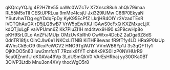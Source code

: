 qKQrcyYQJg
4E2H7ltv55
oaWc0WZcTv
X7Xnsc88uh
ahQk79imaa
RL55M5xTll
CEStUPRLua
9mMe4IcsjU
Jxi329lUMw
C86P0EkyaN
YSutvhwTDg
egYDdqFpDy
KyK95EcPfZ
LkrjHR4OIY
r2VzadTEsR
iVCTQhAuGX
rD5jLQ8wB7
VrW5pEwXKJ
lGAwS0cFxQ
KXZMxucLjX
kdQTjiuLgF
vaiVPUmn6Z
Kk7PluZI1H
md4twx9H90
s3F9cwHp8o
pKH9SrL0Lo
AnZFiJMUjx
OMzUvKbRh0
CwWxv4DcbZ
2aDga6Z8dS
0dnTR18fjs
OihCJlw6e1
NKCxLITNIB
KiTHF8ewas
fR9fTfy4LD
HRa9P0IaUp
4WhsCkBcO9
0IcxPeWCV2
HNO9TgWJ1Y
VVmWB6Yp1J
3s3qQFTIy1
OjKhOO5n63
luw2mrfqhT
7Rzsix8fYT
chbXk9KS0I
zP0NVHUrR9
5cu0IZnm1U
dK0AVa49Vp
3LdUSmQkV0
VArEsHRbaj
yy30OKa0BT
3OIVP3Ltdb
Mnu3on4XVy
thocWgO5r8
